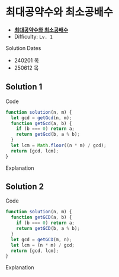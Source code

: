 # 최대공약수와 최소공배수

- **[최대공약수와 최소공배수](https://school.programmers.co.kr/learn/courses/30/lessons/12940)**
- Difficulty: `Lv. 1`

Solution Dates

- 240201 목
- 250612 목

## Solution 1

Code

```javascript
function solution(n, m) {
  let gcd = getGcd(n, m);
  function getGcd(a, b) {
    if (b === 0) return a;
    return getGcd(b, a % b);
  }
  let lcm = Math.floor((n * m) / gcd);
  return [gcd, lcm];
}
```

Explanation

## Solution 2

Code

```javascript
function solution(n, m) {
  function getGCD(a, b) {
    if (b === 0) return a;
    return getGCD(b, a % b);
  }
  let gcd = getGCD(m, n);
  let lcm = (n * m) / gcd;
  return [gcd, lcm];
}
```

Explanation
